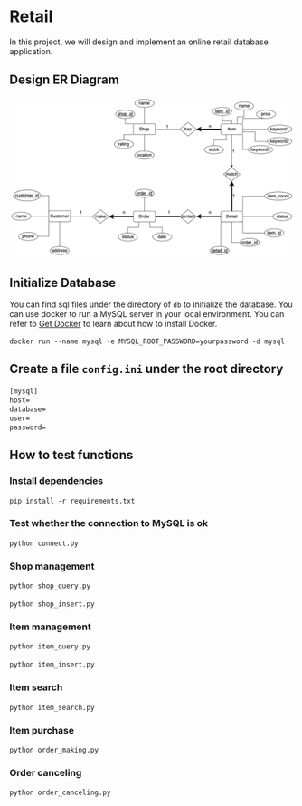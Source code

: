 # Retail
In this project, we will design and implement an online retail database application.

## Design ER Diagram
![ER Diagram](./ER-Diagram.jpg)

## Initialize Database
You can find sql files under the directory of `db` to initialize the database. You can use docker to run a MySQL server in your local environment. You can refer to [Get Docker](https://docs.docker.com/get-docker/) to learn about how to install Docker.

```
docker run --name mysql -e MYSQL_ROOT_PASSWORD=yourpassword -d mysql
```

## Create a file `config.ini` under the root directory
```
[mysql]
host=
database=
user=
password=
``` 

## How to test functions

### Install dependencies
```
pip install -r requirements.txt
```

### Test whether the connection to MySQL is ok
```
python connect.py
```

### Shop management
```
python shop_query.py

python shop_insert.py
```

### Item management
```
python item_query.py

python item_insert.py
```

### Item search
```
python item_search.py
```

### Item purchase
```
python order_making.py
```

### Order canceling
```
python order_canceling.py
```